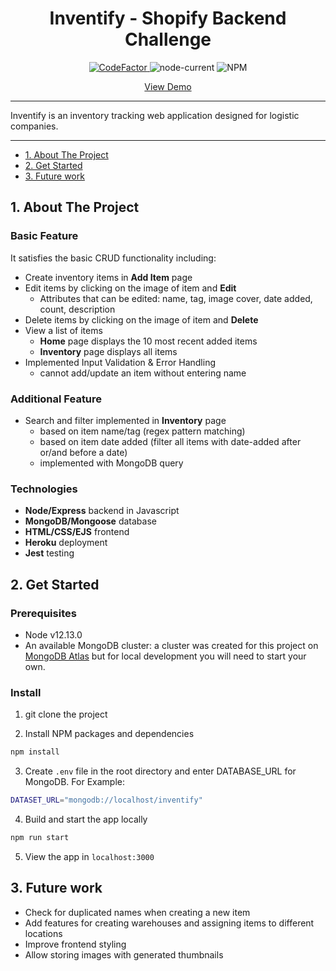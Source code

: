 <h1 align="center">Inventify - Shopify Backend Challenge</h1>

<p align="center">
  <a href="https://www.codefactor.io/repository/github/kevinxyc1/inventify">
    <img src="https://www.codefactor.io/repository/github/kevinxyc1/inventify/badge" alt="CodeFactor" />
  </a>
  <img alt="node-current" src="https://img.shields.io/node/v/express">
  <img alt="NPM" src="https://img.shields.io/npm/l/express">
</p>

<p align="center">
  <a href="https://inventify-app.herokuapp.com/">View Demo
  </a>
</p>

---

Inventify is an inventory tracking web application designed for logistic companies.

---

- [1. About The Project](#1-about-the-project)
- [2. Get Started](#2-get-started)
- [3. Future work](#3-future-work)

## 1. About The Project

### Basic Feature
It satisfies the basic CRUD functionality including:
- Create inventory items in **Add Item** page
- Edit items by clicking on the image of item and **Edit**
  - Attributes that can be edited: name, tag, image cover, date added, count, description
- Delete items by clicking on the image of item and **Delete**
- View a list of items
  - **Home** page displays the 10 most recent added items
  - **Inventory** page displays all items
- Implemented Input Validation & Error Handling
  - cannot add/update an item without entering name
  
### Additional Feature
- Search and filter implemented in **Inventory** page
  - based on item name/tag (regex pattern matching)
  - based on item date added (filter all items with date-added after or/and before a date)
  - implemented with MongoDB query

### Technologies
- **Node/Express** backend in Javascript
- **MongoDB/Mongoose** database
- **HTML/CSS/EJS** frontend
- **Heroku** deployment
- **Jest** testing
  
## 2. Get Started

### Prerequisites

- Node v12.13.0
- An available MongoDB cluster: a cluster was created for this project on [MongoDB Atlas](https://cloud.mongodb.com) but for local development you will need to start your own.

### Install

1. git clone the project

2. Install NPM packages and dependencies
```bash
npm install
```

3. Create `.env` file in the root directory and enter DATABASE_URL for MongoDB. For Example:
```bash
DATASET_URL="mongodb://localhost/inventify"
```
4. Build and start the app locally
```bash
npm run start
```

5. View the app in `localhost:3000`

## 3. Future work

- Check for duplicated names when creating a new item
- Add features for creating warehouses and assigning items to different locations
- Improve frontend styling
- Allow storing images with generated thumbnails
